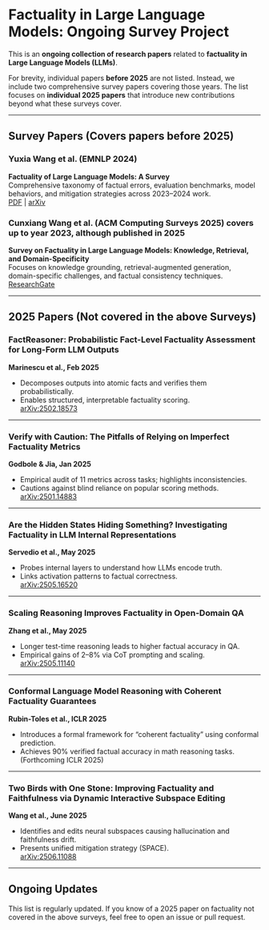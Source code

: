 # Factuality in Large Language Models: Ongoing Survey Project

This is an **ongoing collection of research papers** related to **factuality in Large Language Models (LLMs)**.

For brevity, individual papers **before 2025** are not listed. Instead, we include two comprehensive survey papers covering those years. The list focuses on **individual 2025 papers** that introduce new contributions beyond what these surveys cover.

---

## Survey Papers (Covers papers before 2025)

### Yuxia Wang et al. (EMNLP 2024)  
**Factuality of Large Language Models: A Survey**  
Comprehensive taxonomy of factual errors, evaluation benchmarks, model behaviors, and mitigation strategies across 2023–2024 work.  
[PDF](https://aclanthology.org/2024.emnlp-main.1088.pdf) | [arXiv](https://arxiv.org/abs/2310.07521)

### Cunxiang Wang et al. (ACM Computing Surveys 2025) covers up to year 2023, although published in 2025  
**Survey on Factuality in Large Language Models: Knowledge, Retrieval, and Domain-Specificity**  
Focuses on knowledge grounding, retrieval-augmented generation, domain-specific challenges, and factual consistency techniques.  
[ResearchGate](https://www.researchgate.net/publication/392349351_Survey_on_Factuality_in_Large_Language_Models)

---

## 2025 Papers (Not covered in the above Surveys)

### FactReasoner: Probabilistic Fact-Level Factuality Assessment for Long-Form LLM Outputs  
**Marinescu et al., Feb 2025**  
- Decomposes outputs into atomic facts and verifies them probabilistically.  
- Enables structured, interpretable factuality scoring.  
[arXiv:2502.18573](https://arxiv.org/abs/2502.18573)

---

### Verify with Caution: The Pitfalls of Relying on Imperfect Factuality Metrics  
**Godbole & Jia, Jan 2025**  
- Empirical audit of 11 metrics across tasks; highlights inconsistencies.  
- Cautions against blind reliance on popular scoring methods.  
[arXiv:2501.14883](https://arxiv.org/abs/2501.14883)

---

### Are the Hidden States Hiding Something? Investigating Factuality in LLM Internal Representations  
**Servedio et al., May 2025**  
- Probes internal layers to understand how LLMs encode truth.  
- Links activation patterns to factual correctness.  
[arXiv:2505.16520](https://arxiv.org/abs/2505.16520)

---

### Scaling Reasoning Improves Factuality in Open-Domain QA  
**Zhang et al., May 2025**  
- Longer test-time reasoning leads to higher factual accuracy in QA.  
- Empirical gains of 2–8% via CoT prompting and scaling.  
[arXiv:2505.11140](https://arxiv.org/abs/2505.11140)

---

### Conformal Language Model Reasoning with Coherent Factuality Guarantees  
**Rubin-Toles et al., ICLR 2025**  
- Introduces a formal framework for “coherent factuality” using conformal prediction.  
- Achieves 90% verified factual accuracy in math reasoning tasks.  
(Forthcoming ICLR 2025)

---

### Two Birds with One Stone: Improving Factuality and Faithfulness via Dynamic Interactive Subspace Editing  
**Wang et al., June 2025**  
- Identifies and edits neural subspaces causing hallucination and faithfulness drift.  
- Presents unified mitigation strategy (SPACE).  
[arXiv:2506.11088](https://arxiv.org/abs/2506.11088)

---

## Ongoing Updates

This list is regularly updated. If you know of a 2025 paper on factuality not covered in the above surveys, feel free to open an issue or pull request.
